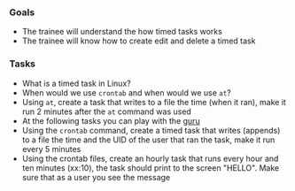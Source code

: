 ### Goals
- The trainee will understand the how timed tasks works
- The trainee will know how to create edit and delete a timed task


### Tasks
- What is a timed task in Linux?
- When would we use `crontab` and when would we use `at`?
- Using `at`, create a task that writes to a file the time (when it ran), make it run 2 minutes after the `at` command was used
- At the following tasks you can play with the [guru](https://crontab.guru/)
- Using the `crontab` command, create a timed task that writes (appends) to a file the time and the UID of the user that ran the task, make it run every 5 minutes
- Using the crontab files, create an hourly task that runs every hour and ten minutes (xx:10), the task should print to the screen "HELLO". Make sure that as a user you see the message
